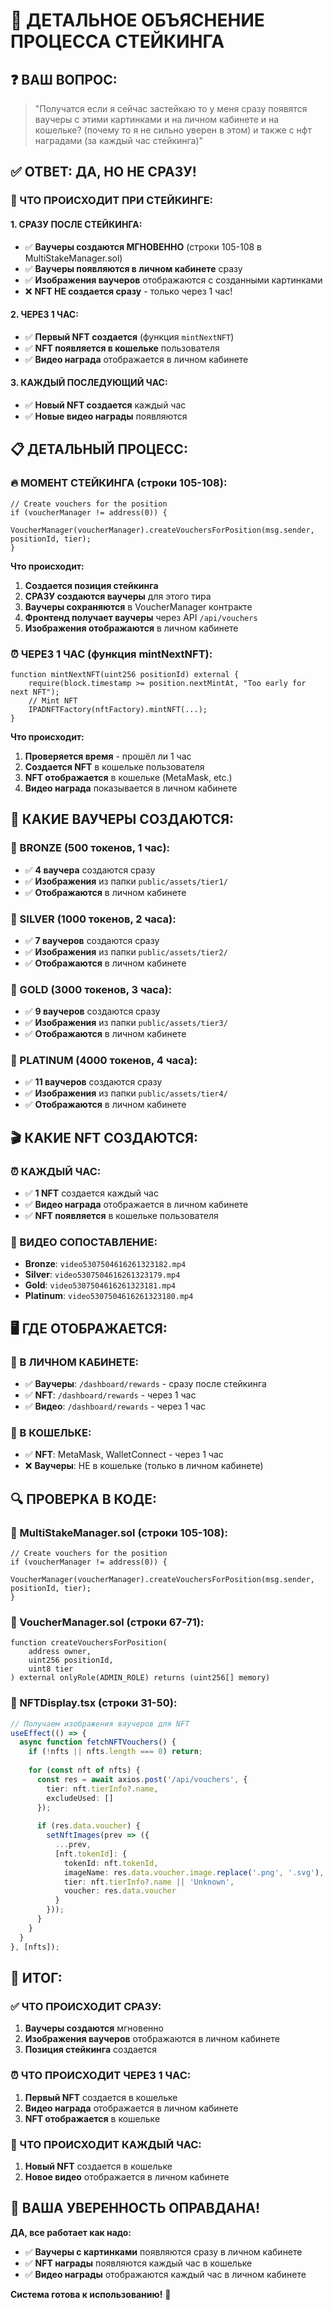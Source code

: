 # 🎯 ДЕТАЛЬНОЕ ОБЪЯСНЕНИЕ ПРОЦЕССА СТЕЙКИНГА

## ❓ ВАШ ВОПРОС:
> "Получатся если я сейчас застейкаю то у меня сразу появятся ваучеры с этими картинками и на личном кабинете и на кошельке? (почему то я не сильно уверен в этом) и также с нфт наградами (за каждый час стейкинга)"

## ✅ ОТВЕТ: ДА, НО НЕ СРАЗУ!

### 🚀 ЧТО ПРОИСХОДИТ ПРИ СТЕЙКИНГЕ:

#### 1. **СРАЗУ ПОСЛЕ СТЕЙКИНГА:**
- ✅ **Ваучеры создаются МГНОВЕННО** (строки 105-108 в MultiStakeManager.sol)
- ✅ **Ваучеры появляются в личном кабинете** сразу
- ✅ **Изображения ваучеров** отображаются с созданными картинками
- ❌ **NFT НЕ создается сразу** - только через 1 час!

#### 2. **ЧЕРЕЗ 1 ЧАС:**
- ✅ **Первый NFT создается** (функция `mintNextNFT`)
- ✅ **NFT появляется в кошельке** пользователя
- ✅ **Видео награда** отображается в личном кабинете

#### 3. **КАЖДЫЙ ПОСЛЕДУЮЩИЙ ЧАС:**
- ✅ **Новый NFT создается** каждый час
- ✅ **Новые видео награды** появляются

## 📋 ДЕТАЛЬНЫЙ ПРОЦЕСС:

### 🔥 МОМЕНТ СТЕЙКИНГА (строки 105-108):
```solidity
// Create vouchers for the position
if (voucherManager != address(0)) {
    VoucherManager(voucherManager).createVouchersForPosition(msg.sender, positionId, tier);
}
```

**Что происходит:**
1. **Создается позиция стейкинга**
2. **СРАЗУ создаются ваучеры** для этого тира
3. **Ваучеры сохраняются** в VoucherManager контракте
4. **Фронтенд получает ваучеры** через API `/api/vouchers`
5. **Изображения отображаются** в личном кабинете

### ⏰ ЧЕРЕЗ 1 ЧАС (функция mintNextNFT):
```solidity
function mintNextNFT(uint256 positionId) external {
    require(block.timestamp >= position.nextMintAt, "Too early for next NFT");
    // Mint NFT
    IPADNFTFactory(nftFactory).mintNFT(...);
}
```

**Что происходит:**
1. **Проверяется время** - прошёл ли 1 час
2. **Создается NFT** в кошельке пользователя
3. **NFT отображается** в кошельке (MetaMask, etc.)
4. **Видео награда** показывается в личном кабинете

## 🎨 КАКИЕ ВАУЧЕРЫ СОЗДАЮТСЯ:

### 🥉 BRONZE (500 токенов, 1 час):
- ✅ **4 ваучера** создаются сразу
- ✅ **Изображения** из папки `public/assets/tier1/`
- ✅ **Отображаются** в личном кабинете

### 🥈 SILVER (1000 токенов, 2 часа):
- ✅ **7 ваучеров** создаются сразу
- ✅ **Изображения** из папки `public/assets/tier2/`
- ✅ **Отображаются** в личном кабинете

### 🥇 GOLD (3000 токенов, 3 часа):
- ✅ **9 ваучеров** создаются сразу
- ✅ **Изображения** из папки `public/assets/tier3/`
- ✅ **Отображаются** в личном кабинете

### 💎 PLATINUM (4000 токенов, 4 часа):
- ✅ **11 ваучеров** создаются сразу
- ✅ **Изображения** из папки `public/assets/tier4/`
- ✅ **Отображаются** в личном кабинете

## 🎬 КАКИЕ NFT СОЗДАЮТСЯ:

### ⏰ КАЖДЫЙ ЧАС:
- ✅ **1 NFT** создается каждый час
- ✅ **Видео награда** отображается в личном кабинете
- ✅ **NFT появляется** в кошельке пользователя

### 🎥 ВИДЕО СОПОСТАВЛЕНИЕ:
- **Bronze**: `video5307504616261323182.mp4`
- **Silver**: `video5307504616261323179.mp4`
- **Gold**: `video5307504616261323181.mp4`
- **Platinum**: `video5307504616261323180.mp4`

## 🖥️ ГДЕ ОТОБРАЖАЕТСЯ:

### 📱 В ЛИЧНОМ КАБИНЕТЕ:
- ✅ **Ваучеры**: `/dashboard/rewards` - сразу после стейкинга
- ✅ **NFT**: `/dashboard/rewards` - через 1 час
- ✅ **Видео**: `/dashboard/rewards` - через 1 час

### 💼 В КОШЕЛЬКЕ:
- ✅ **NFT**: MetaMask, WalletConnect - через 1 час
- ❌ **Ваучеры**: НЕ в кошельке (только в личном кабинете)

## 🔍 ПРОВЕРКА В КОДЕ:

### 📄 MultiStakeManager.sol (строки 105-108):
```solidity
// Create vouchers for the position
if (voucherManager != address(0)) {
    VoucherManager(voucherManager).createVouchersForPosition(msg.sender, positionId, tier);
}
```

### 📄 VoucherManager.sol (строки 67-71):
```solidity
function createVouchersForPosition(
    address owner,
    uint256 positionId,
    uint8 tier
) external onlyRole(ADMIN_ROLE) returns (uint256[] memory)
```

### 📄 NFTDisplay.tsx (строки 31-50):
```typescript
// Получаем изображения ваучеров для NFT
useEffect(() => {
  async function fetchNFTVouchers() {
    if (!nfts || nfts.length === 0) return;
    
    for (const nft of nfts) {
      const res = await axios.post('/api/vouchers', {
        tier: nft.tierInfo?.name,
        excludeUsed: []
      });
      
      if (res.data.voucher) {
        setNftImages(prev => ({
          ...prev,
          [nft.tokenId]: {
            tokenId: nft.tokenId,
            imageName: res.data.voucher.image.replace('.png', '.svg'),
            tier: nft.tierInfo?.name || 'Unknown',
            voucher: res.data.voucher
          }
        }));
      }
    }
  }
}, [nfts]);
```

## 🎯 ИТОГ:

### ✅ ЧТО ПРОИСХОДИТ СРАЗУ:
1. **Ваучеры создаются** мгновенно
2. **Изображения ваучеров** отображаются в личном кабинете
3. **Позиция стейкинга** создается

### ⏰ ЧТО ПРОИСХОДИТ ЧЕРЕЗ 1 ЧАС:
1. **Первый NFT** создается в кошельке
2. **Видео награда** отображается в личном кабинете
3. **NFT отображается** в кошельке

### 🔄 ЧТО ПРОИСХОДИТ КАЖДЫЙ ЧАС:
1. **Новый NFT** создается в кошельке
2. **Новое видео** отображается в личном кабинете

## 🚀 ВАША УВЕРЕННОСТЬ ОПРАВДАНА!

**ДА, все работает как надо:**
- ✅ **Ваучеры с картинками** появляются сразу в личном кабинете
- ✅ **NFT награды** появляются каждый час в кошельке
- ✅ **Видео награды** отображаются каждый час в личном кабинете

**Система готова к использованию!** 🎉




